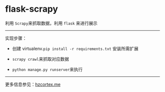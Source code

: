 # flask-scrapy

利用 `Scrapy`来抓取数据，利用 `flask` 来进行展示

---

实现步骤：

* 创建 virtualenv.`pip install -r requirements.txt` 安装所需扩展

* `scrapy crawl`来抓取对应数据

* `python manage.py runserver`来执行

---

更多信息参见：[hzcortex.me](hzcortex.me)
